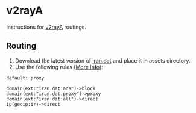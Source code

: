 # v2rayA

Instructions for [v2rayA](https://github.com/v2rayA/v2rayA) routings.

## Routing

1. Download the latest version of [iran.dat](https://github.com/bootmortis/iran-hosted-domains/releases/latest/download/iran.dat) and place it in assets directory.
2. Use the following rules ([More Info](https://v2raya.org/en/docs/manual/routinga/)):

```
default: proxy

domain(ext:"iran.dat:ads")->block
domain(ext:"iran.dat:proxy")->proxy
domain(ext:"iran.dat:all")->direct
ip(geoip:ir)->direct
```
